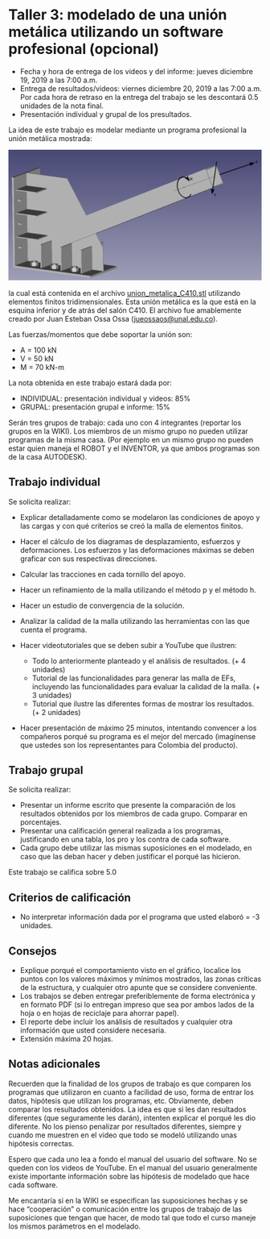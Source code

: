 # Taller 3: modelado de una unión metálica utilizando un software profesional (opcional)

* Fecha y hora de entrega de los videos y del informe: jueves diciembre 19, 2019 a las 7:00 a.m.
* Entrega de resultados/videos: viernes diciembre 20, 2019 a las 7:00 a.m. Por cada hora de retraso en la entrega del trabajo se les descontará 0.5 unidades de la nota final.
* Presentación individual y grupal de los presultados.

La idea de este trabajo es modelar mediante un programa profesional la unión metálica mostrada:

![union_metalica_C410_AVM](figs/union_metalica_C410_AVM.png)

la cual está contenida en el archivo [union_metalica_C410.stl](figs/union_metalica_C410.stl) utilizando elementos finitos tridimensionales. Esta unión metálica es la que está en la esquina inferior y de atrás del salón C410. El archivo fue amablemente creado por Juan Esteban Ossa Ossa (jueossaos@unal.edu.co).

Las fuerzas/momentos que debe soportar la unión son:
* A = 100 kN
* V = 50 kN
* M = 70 kN-m

La nota obtenida en este trabajo estará dada por:
* INDIVIDUAL: presentación individual y videos: 85%
* GRUPAL: presentación grupal e informe: 15%

Serán tres grupos de trabajo: cada uno con 4 integrantes (reportar los grupos en la WIKI). Los miembros de un mismo grupo no pueden utilizar programas de la misma casa. (Por ejemplo en un mismo grupo no pueden estar quien maneja el ROBOT y el INVENTOR, ya que ambos programas son de la casa AUTODESK).

## Trabajo individual
Se solicita realizar:
* Explicar detalladamente como se modelaron las condiciones de apoyo y las cargas y con qué criterios se creó la malla de elementos finitos.
* Hacer el cálculo de los diagramas de desplazamiento, esfuerzos y deformaciones. Los esfuerzos y las deformaciones máximas se deben graficar con sus respectivas direcciones.
* Calcular las tracciones en cada tornillo del apoyo.
* Hacer un refinamiento de la malla utilizando el método p y el método h.
* Hacer un estudio de convergencia de la solución.
* Analizar la calidad de la malla utilizando las herramientas con las que cuenta el programa.
* Hacer videotutoriales que se deben subir a YouTube que ilustren:
  * Todo lo anteriormente planteado y el análisis de resultados. (+ 4 unidades)
  * Tutorial de las funcionalidades para generar las malla de EFs, incluyendo las funcionalidades para evaluar la calidad de la malla. (+ 3 unidades)
  * Tutorial que ilustre las diferentes formas de mostrar los resultados. (+ 2 unidades)
 
* Hacer presentación de máximo 25 minutos, intentando convencer a los compañeros porqué su programa es el mejor del mercado (imagínense que ustedes son los representantes para Colombia del producto).

## Trabajo grupal
Se solicita realizar:
* Presentar un informe escrito que presente la comparación de los resultados obtenidos por los miembros de cada grupo. Comparar en porcentajes.
* Presentar una calificación general realizada a los programas, justificando en una tabla, los pro y los contra de cada software.
* Cada grupo debe utilizar las mismas suposiciones en el modelado, en caso que las deban hacer y deben justificar el porqué las hicieron.

Este trabajo se califica sobre 5.0

## Criterios de calificación
* No interpretar información dada por el programa que usted elaboró = -3 unidades.

## Consejos
* Explique porqué el comportamiento visto en el gráfico, localice los puntos con los valores máximos y mínimos mostrados, las zonas críticas de la estructura, y cualquier otro apunte que se considere conveniente.
* Los trabajos se deben entregar preferiblemente de forma electrónica y en formato PDF (si lo entregan impreso que sea por ambos lados de la hoja o en hojas de reciclaje para ahorrar papel). 
* El reporte debe incluir los análisis de resultados y cualquier otra información que usted considere necesaria.
* Extensión máxima 20 hojas.

## Notas adicionales
Recuerden que la finalidad de los grupos de trabajo es que comparen los programas que utilizaron en cuanto a facilidad de uso, forma de entrar los datos, hipótesis que utilizan los programas, etc. Obviamente, deben comparar los resultados obtenidos. La idea es que si les dan resultados diferentes (que seguramente les darán), intenten explicar el porqué les dio diferente. No los pienso penalizar por resultados diferentes, siempre y cuando me muestren en el video que todo se modeló utilizando unas hipótesis correctas.

Espero que cada uno lea a fondo el manual del usuario del software. No se queden con los videos de YouTube. En el manual del usuario generalmente existe importante información sobre las hipótesis de modelado que hace cada software.

Me encantaría si en la WIKI se especifican las suposiciones hechas y se hace “cooperación” o comunicación entre los grupos de trabajo de las suposiciones que tengan que hacer, de modo tal que todo el curso maneje los mismos parámetros en el modelado.
